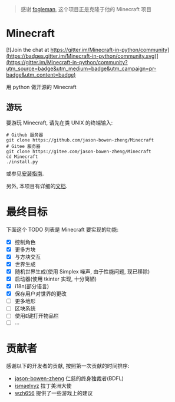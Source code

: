 > 感谢 [fogleman](https://github.com/fogleman/Minecraft), 这个项目正是克隆于他的 Minecraft 项目

# Minecraft

[![Join the chat at https://gitter.im/Minecraft-in-python/community](https://badges.gitter.im/Minecraft-in-python/community.svg)](https://gitter.im/Minecraft-in-python/community?utm_source=badge&utm_medium=badge&utm_campaign=pr-badge&utm_content=badge)

用 python 做开源的 Minecraft

## 游玩
要游玩 Minecraft, 请先在类 UNIX 的终端输入:
```shell
# Github 服务器
git clone https://github.com/jason-bowen-zheng/Minecraft
# Gitee 服务器
git clone https://gitee.com/jason-bowen-zheng/Minecraft
cd Minecraft
./install.py
```
或参见[安装指南](docs/guide.md).

另外, 本项目有详细的[文档](docs/README.md).

# 最终目标
下面这个 TODO 列表是 Minecraft 要实现的功能:

- [x] 控制角色
- [x] 更多方块
- [x] 与方块交互
- [x] 世界生成
- [x] 随机世界生成(使用 Simplex 噪声, 由于性能问题, 现已移除)
- [x] 启动器(使用 tkinter 实现, 十分简陋)
- [x] i18n(部分语言)
- [x] 保存用户对世界的更改
- [ ] 更多地形
- [ ] 区块系统
- [ ] 使用`E`键打开物品栏
- [ ] ...

# 贡献者
感谢以下的开发者的贡献, 按照第一次贡献的时间排序:

- [jason-bowen-zheng](https://github.com/jason-bowen-zheng) 仁慈的终身独裁者(BDFL)
- [ismaelxyz](https://github.com/ismaelxyz) 拉丁美洲大使
- [wzh656](https://github.com/wzh656) 提供了一些游戏上的建议
